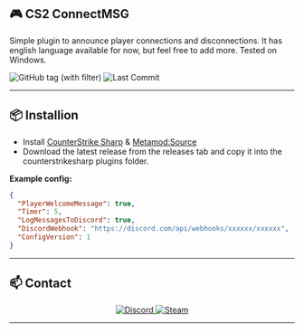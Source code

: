 ## 🎮 CS2 ConnectMSG

Simple plugin to announce player connections and disconnections. It has english language available for now, but feel free to add more.
Tested on Windows.

![GitHub tag (with filter)](https://img.shields.io/github/v/tag/asapverneri/CS2-ConnectMSG?style=for-the-badge&label=Version)
![Last Commit](https://img.shields.io/github/last-commit/asapverneri/CS2-ConnectMSG?style=for-the-badge)

---

## 📦 Installion

- Install [CounterStrike Sharp](https://github.com/roflmuffin/CounterStrikeSharp) & [Metamod:Source](https://www.sourcemm.net/downloads.php/?branch=master)
- Download the latest release from the releases tab and copy it into the counterstrikesharp plugins folder.

**Example config:**
```json
{
  "PlayerWelcomeMessage": true,
  "Timer": 5,
  "LogMessagesToDiscord": true,
  "DiscordWebhook": "https://discord.com/api/webhooks/xxxxxx/xxxxxx",
  "ConfigVersion": 1
}
```

---

## 📫 Contact

<div align="center">
  <a href="https://discordapp.com/users/367644530121637888">
    <img src="https://img.shields.io/badge/Discord-7289DA?style=for-the-badge&logo=discord&logoColor=white" alt="Discord" />
  </a>
  <a href="https://steamcommunity.com/id/vvernerii/">
    <img src="https://img.shields.io/badge/Steam-000000?style=for-the-badge&logo=steam&logoColor=white" alt="Steam" />
  </a>
</div>

---

